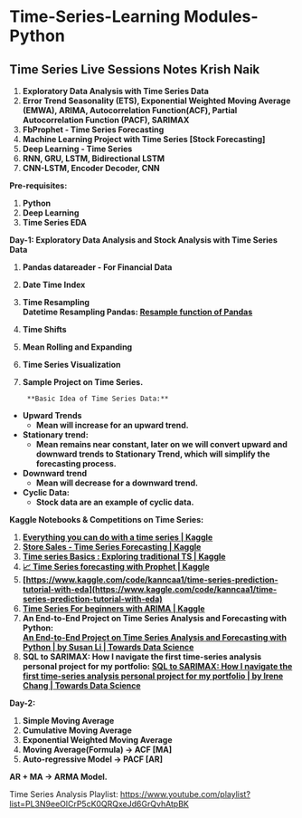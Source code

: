 # Time-Series-Learning Modules-Python

## **Time Series Live Sessions Notes Krish Naik**



1. **Exploratory Data Analysis with Time Series Data**
2. **Error Trend Seasonality (ETS), Exponential Weighted Moving Average (EMWA), ARIMA, Autocorrelation Function(ACF), Partial Autocorrelation Function (PACF), SARIMAX**
3. **FbProphet - Time Series Forecasting**
4. **Machine Learning Project with Time Series [Stock Forecasting]**
5. **Deep Learning - Time Series**
6. **RNN, GRU, LSTM, Bidirectional LSTM**
7. **CNN-LSTM, Encoder Decoder, CNN**

**Pre-requisites:**



1. **Python**
2. **Deep Learning**
3. **Time Series EDA**

**Day-1: Exploratory Data Analysis and Stock Analysis with Time Series Data**

1. **Pandas datareader - For Financial Data**
2. **Date Time Index**
3. **Time Resampling \
Datetime Resampling Pandas: [Resample function of Pandas](https://towardsdatascience.com/resample-function-of-pandas-79b17ec82a78)**
4. **Time Shifts**
5. **Mean Rolling and Expanding**
6. **Time Series Visualization**
7. **Sample Project on Time Series.**

        **Basic Idea of Time Series Data:**

* **Upward Trends**
    * **Mean will increase for an upward trend.**
* **Stationary trend:**
    * **Mean remains near constant, later on we will convert upward and downward trends to Stationary Trend, which will simplify the forecasting process.**
* **Downward trend**
    * **Mean will decrease for a downward trend.**
* **Cyclic Data:**
    * **Stock data are an example of cyclic data.**

**Kaggle Notebooks & Competitions on Time Series:**



1. **[Everything you can do with a time series | Kaggle](https://www.kaggle.com/code/thebrownviking20/everything-you-can-do-with-a-time-series)**
2. **[Store Sales - Time Series Forecasting | Kaggle](https://www.kaggle.com/competitions/store-sales-time-series-forecasting/code)**
3. **[Time series Basics : Exploring traditional TS | Kaggle](https://www.kaggle.com/code/jagangupta/time-series-basics-exploring-traditional-ts)**
4. **[📈 Time Series forecasting with Prophet | Kaggle](https://www.kaggle.com/code/robikscube/time-series-forecasting-with-prophet)**
5. **[https://www.kaggle.com/code/kanncaa1/time-series-prediction-tutorial-with-eda](https://www.kaggle.com/code/kanncaa1/time-series-prediction-tutorial-with-eda)**
6. **[Time Series For beginners with ARIMA | Kaggle](https://www.kaggle.com/code/freespirit08/time-series-for-beginners-with-arima)**
1. **An End-to-End Project on Time Series Analysis and Forecasting with Python:  \
[An End-to-End Project on Time Series Analysis and Forecasting with Python | by Susan Li | Towards Data Science](https://towardsdatascience.com/an-end-to-end-project-on-time-series-analysis-and-forecasting-with-python-4835e6bf050b)**
2. **SQL to SARIMAX: How I navigate the first time-series analysis personal project for my portfolio: [SQL to SARIMAX: How I navigate the first time-series analysis personal project for my portfolio | by Irene Chang | Towards Data Science](https://towardsdatascience.com/sql-to-sarimax-how-i-navigate-the-first-time-series-analysis-personal-project-for-my-portfolio-1ed24cba2c52)**

**Day-2:**

1. **Simple Moving Average**
2. **Cumulative Moving Average**
3. **Exponential Weighted Moving Average**
4. **Moving Average(Formula) → ACF [MA]**
5. **Auto-regressive Model → PACF [AR]**

**AR + MA → ARMA Model.**



Time Series Analysis Playlist: https://www.youtube.com/playlist?list=PL3N9eeOlCrP5cK0QRQxeJd6GrQvhAtpBK
